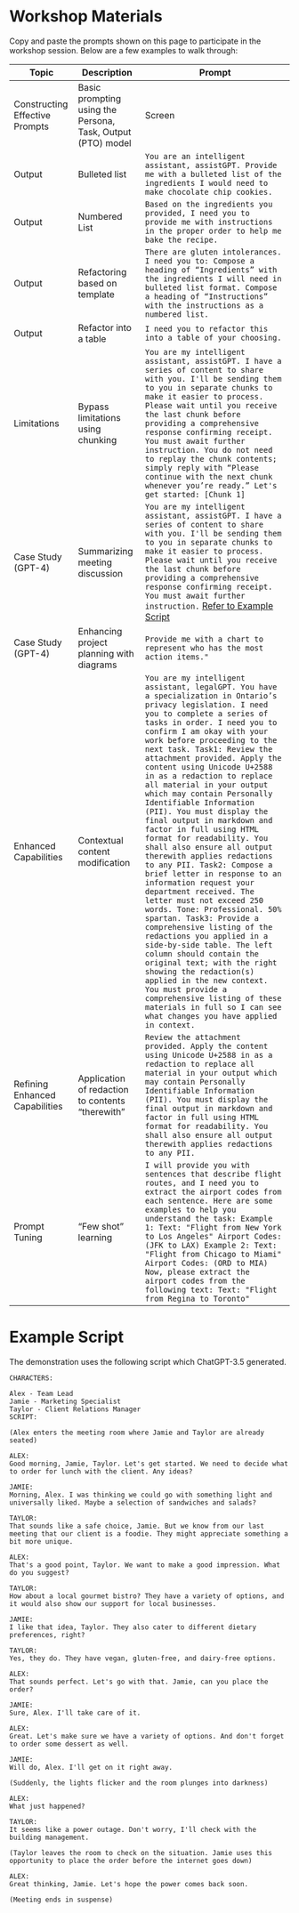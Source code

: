 # Workshop Materials

Copy and paste the prompts shown on this page to participate in the workshop session. Below are a few examples to walk through:

| Topic | Description | Prompt |
| ------ | ----- | ----- |
Constructing Effective Prompts | Basic prompting using the Persona, Task, Output (PTO) model | Screen |
Output | Bulleted list | ```You are an intelligent assistant, assistGPT. Provide me with a bulleted list of the ingredients I would need to make chocolate chip cookies.```
Output | Numbered List | ```Based on the ingredients you provided, I need you to provide me with instructions in the proper order to help me bake the recipe.```
Output | Refactoring based on template | ```There are gluten intolerances. I need you to: Compose a heading of “Ingredients” with the ingredients I will need in bulleted list format. Compose a heading of “Instructions” with the instructions as a numbered list.```
Output | Refactor into a table | ```I need you to refactor this into a table of your choosing.```
Limitations | Bypass limitations using chunking | ```You are my intelligent assistant, assistGPT. I have a series of content to share with you. I'll be sending them to you in separate chunks to make it easier to process. Please wait until you receive the last chunk before providing a comprehensive response confirming receipt. You must await further instruction. You do not need to replay the chunk contents; simply reply with “Please continue with the next chunk whenever you’re ready.” Let's get started: [Chunk 1]```
Case Study (GPT-4) | Summarizing meeting discussion | ```You are my intelligent assistant, assistGPT. I have a series of content to share with you. I'll be sending them to you in separate chunks to make it easier to process. Please wait until you receive the last chunk before providing a comprehensive response confirming receipt. You must await further instruction.``` [Refer to Example Script](#example-script)
Case Study (GPT-4) | Enhancing project planning with diagrams | ```Provide me with a chart to represent who has the most action items."```
Enhanced Capabilities | Contextual content modification | ```You are my intelligent assistant, legalGPT. You have a specialization in Ontario’s privacy legislation. I need you to complete a series of tasks in order. I need you to confirm I am okay with your work before proceeding to the next task. Task1: Review the attachment provided. Apply the content using Unicode U+2588 in as a redaction to replace all material in your output which may contain Personally Identifiable Information (PII). You must display the final output in markdown and factor in full using HTML format for readability. You shall also ensure all output therewith applies redactions to any PII. Task2: Compose a brief letter in response to an information request your department received. The letter must not exceed 250 words. Tone: Professional. 50% spartan. Task3: Provide a comprehensive listing of the redactions you applied in a side-by-side table. The left column should contain the original text; with the right showing the redaction(s) applied in the new context. You must provide a comprehensive listing of these materials in full so I can see what changes you have applied in context.```
Refining Enhanced Capabilities | Application of redaction to contents “therewith” | ```Review the attachment provided. Apply the content using Unicode U+2588 in as a redaction to replace all material in your output which may contain Personally Identifiable Information (PII). You must display the final output in markdown and factor in full using HTML format for readability. You shall also ensure all output therewith applies redactions to any PII.```
Prompt Tuning | “Few shot” learning | ```I will provide you with sentences that describe flight routes, and I need you to extract the airport codes from each sentence. Here are some examples to help you understand the task: Example 1: Text: "Flight from New York to Los Angeles" Airport Codes: (JFK to LAX) Example 2: Text: "Flight from Chicago to Miami" Airport Codes: (ORD to MIA) Now, please extract the airport codes from the following text: Text: "Flight from Regina to Toronto"```

# Example Script

The demonstration uses the following script which ChatGPT-3.5 generated.

```
CHARACTERS:

Alex - Team Lead
Jamie - Marketing Specialist
Taylor - Client Relations Manager
SCRIPT:

(Alex enters the meeting room where Jamie and Taylor are already seated)

ALEX:
Good morning, Jamie, Taylor. Let's get started. We need to decide what to order for lunch with the client. Any ideas?

JAMIE:
Morning, Alex. I was thinking we could go with something light and universally liked. Maybe a selection of sandwiches and salads?

TAYLOR:
That sounds like a safe choice, Jamie. But we know from our last meeting that our client is a foodie. They might appreciate something a bit more unique.

ALEX:
That's a good point, Taylor. We want to make a good impression. What do you suggest?

TAYLOR:
How about a local gourmet bistro? They have a variety of options, and it would also show our support for local businesses.

JAMIE:
I like that idea, Taylor. They also cater to different dietary preferences, right?

TAYLOR:
Yes, they do. They have vegan, gluten-free, and dairy-free options.

ALEX:
That sounds perfect. Let's go with that. Jamie, can you place the order?

JAMIE:
Sure, Alex. I'll take care of it.

ALEX:
Great. Let's make sure we have a variety of options. And don't forget to order some dessert as well.

JAMIE:
Will do, Alex. I'll get on it right away.

(Suddenly, the lights flicker and the room plunges into darkness)

ALEX:
What just happened?

TAYLOR:
It seems like a power outage. Don't worry, I'll check with the building management.

(Taylor leaves the room to check on the situation. Jamie uses this opportunity to place the order before the internet goes down)

ALEX:
Great thinking, Jamie. Let's hope the power comes back soon.

(Meeting ends in suspense)
```
